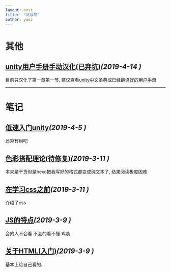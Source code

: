 ```yaml
---  
layout: post  
title:  "坑与鸽"  
author: yaoz  
---  
```


# 其他

## [unity用户手册手动汉化(已弃坑)](unity-manual.md)_(2019-4-14 )_

目前只汉化了第一章第一节, 建议查看[unity中文圣典](http://www.ceeger.com/Manual)或[已经翻译好的用户手册](https://nuysoft.gitbooks.io/unity-manual/content/Manual/StandardShaderMaterialCharts.html)

---

# 笔记

## [低速入门unity](unity.md)_(2019-4-5 )_

还算有用吧

## [色彩搭配理论(待修复)](color.md)_(2019-3-11 )_

本来是干货但是hexo把我写好的格式都变成纯文本了, 结果阅读极度困难

## [在学习css之前](css.md)_(2019-3-11 )_

介绍了css

## [JS的特点](javascript.md)_(2019-3-9 )_

会的人不会看 不会的看不懂 鸡肋

## [关于HTML(入门)](html.md)_(2019-3-9 )_

基本上给自己看的...